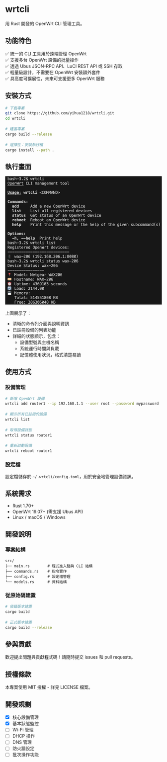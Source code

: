 # wrtcli

用 Rust 開發的 OpenWrt CLI 管理工具。

## 功能特色

✅ 統一的 CLI 工具用於遠端管理 OpenWrt  
✅ 支援多台 OpenWrt 設備的批量操作  
✅ 透過 Ubus JSON-RPC API、LuCI REST API 或 SSH 存取  
✅ 輕量級設計，不需要在 OpenWrt 安裝額外套件  
✅ 具高度可擴展性，未來可支援更多 OpenWrt 服務

## 安裝方式

```bash
# 下載專案
git clone https://github.com/yihua1218/wrtcli.git
cd wrtcli

# 建置專案
cargo build --release

# 選擇性：安裝執行檔
cargo install --path .
```

## 執行畫面

![wrtcli 執行範例](docs/screenshots/wrtcli_execution.png)

上圖展示了：
- 清晰的命令列介面與說明資訊
- 已註冊設備的列表功能
- 詳細的狀態顯示，包含：
  - 設備型號與主機名稱
  - 系統運行時間與負載
  - 記憶體使用狀況，格式清楚易讀

## 使用方式

### 設備管理

```bash
# 新增 OpenWrt 設備
wrtcli add router1 --ip 192.168.1.1 --user root --password mypassword

# 顯示所有已註冊的設備
wrtcli list

# 取得設備狀態
wrtcli status router1

# 重新啟動設備
wrtcli reboot router1
```

### 設定檔

設定檔儲存於 `~/.wrtcli/config.toml`，用於安全地管理設備資訊。

## 系統需求

- Rust 1.70+
- OpenWrt 19.07+ (需支援 Ubus API)
- Linux / macOS / Windows

## 開發說明

### 專案結構

```
src/
├── main.rs        # 程式進入點與 CLI 結構
├── commands.rs    # 指令實作
├── config.rs      # 設定檔管理
└── models.rs      # 資料結構
```

### 從原始碼建置

```bash
# 偵錯版本建置
cargo build

# 正式版本建置
cargo build --release
```

## 參與貢獻

歡迎提出問題與貢獻程式碼！請隨時提交 issues 和 pull requests。

## 授權條款

本專案使用 MIT 授權 - 詳見 LICENSE 檔案。

## 開發規劃

- [x] 核心設備管理
- [x] 基本狀態監控
- [ ] Wi-Fi 管理
- [ ] DHCP 操作
- [ ] DNS 管理
- [ ] 防火牆設定
- [ ] 批次操作功能
